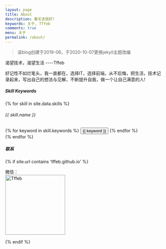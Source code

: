 ```yaml
---
layout: page
title: About
description: 春天该很好!
keywords: 关于, Tffeb
comments: true
menu: 关于
permalink: /about/
---
```


> 该blog创建于2019-06，于2020-10-07更换jekyll主题改编

渴望技术，渴望生活 ----Tffeb

好记性不如烂笔头，我一直都在，选择IT，选择前端，从不后悔，把生活，技术记录起来，写出自己的想法与见解，不断提升自我，做一个让自己满意的人!


##### Skill Keywords

{% for skill in site.data.skills %}
###### {{ skill.name }}
<div class="btn-inline">
{% for keyword in skill.keywords %}
<button class="btn btn-outline" type="button">{{ keyword }}</button>
{% endfor %}
</div>
{% endfor %}




##### 联系

{% if site.url contains 'tffeb.github.io' %}
<p>
微信：<br />
<img style="height:192px;width:192px;border:1px solid lightgrey;" src="{{ assets_base_url }}/assets/images/qrcode.jpg" alt="Tffeb" />
</p>
{% endif %}

